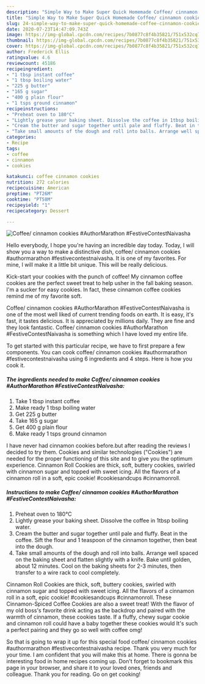 ```yaml
---
description: "Simple Way to Make Super Quick Homemade Coffee/ cinnamon cookies #AuthorMarathon #FestiveContestNaivasha"
title: "Simple Way to Make Super Quick Homemade Coffee/ cinnamon cookies #AuthorMarathon #FestiveContestNaivasha"
slug: 24-simple-way-to-make-super-quick-homemade-coffee-cinnamon-cookies-authormarathon-festivecontestnaivasha
date: 2020-07-23T14:47:09.743Z
image: https://img-global.cpcdn.com/recipes/7b0877c8f4b35821/751x532cq70/coffee-cinnamon-cookies-authormarathon-festivecontestnaivasha-recipe-main-photo.jpg
thumbnail: https://img-global.cpcdn.com/recipes/7b0877c8f4b35821/751x532cq70/coffee-cinnamon-cookies-authormarathon-festivecontestnaivasha-recipe-main-photo.jpg
cover: https://img-global.cpcdn.com/recipes/7b0877c8f4b35821/751x532cq70/coffee-cinnamon-cookies-authormarathon-festivecontestnaivasha-recipe-main-photo.jpg
author: Frederick Ellis
ratingvalue: 4.6
reviewcount: 45186
recipeingredient:
- "1 tbsp instant coffee"
- "1 tbsp boiling water"
- "225 g butter"
- "165 g sugar"
- "400 g plain flour"
- "1 tsps ground cinnamon"
recipeinstructions:
- "Preheat oven to 180°C"
- "Lightly grease your baking sheet. Dissolve the coffee in 1tbsp boiling water."
- "Cream the butter and sugar together until pale and fluffy. Beat in the coffee. Sift the flour and 1 teaspoon of the cinnamon together, then beat into the dough."
- "Take small amounts of the dough and roll into balls. Arrange well spaced on the baking sheet and flatten slightly with a knife. Bake until golden, about 12 minutes. Cool on the baking sheets for 2-3 minutes, then transfer to a wire rack to cool completely."
categories:
- Recipe
tags:
- coffee
- cinnamon
- cookies

katakunci: coffee cinnamon cookies 
nutrition: 272 calories
recipecuisine: American
preptime: "PT26M"
cooktime: "PT58M"
recipeyield: "1"
recipecategory: Dessert

---
```



![Coffee/ cinnamon cookies #AuthorMarathon #FestiveContestNaivasha](https://img-global.cpcdn.com/recipes/7b0877c8f4b35821/751x532cq70/coffee-cinnamon-cookies-authormarathon-festivecontestnaivasha-recipe-main-photo.jpg)

Hello everybody, I hope you're having an incredible day today. Today, I will show you a way to make a distinctive dish, coffee/ cinnamon cookies #authormarathon #festivecontestnaivasha. It is one of my favorites. For mine, I will make it a little bit unique. This will be really delicious.

Kick-start your cookies with the punch of coffee! My cinnamon coffee cookies are the perfect sweet treat to help usher in the fall baking season. I&#39;m a sucker for easy cookies. In fact, these cinnamon coffee cookies remind me of my favorite soft.

Coffee/ cinnamon cookies #AuthorMarathon #FestiveContestNaivasha is one of the most well liked of current trending foods on earth. It is easy, it's fast, it tastes delicious. It is appreciated by millions daily. They are fine and they look fantastic. Coffee/ cinnamon cookies #AuthorMarathon #FestiveContestNaivasha is something which I have loved my entire life.


To get started with this particular recipe, we have to first prepare a few components. You can cook coffee/ cinnamon cookies #authormarathon #festivecontestnaivasha using 6 ingredients and 4 steps. Here is how you cook it.

<!--inarticleads1-->

##### The ingredients needed to make Coffee/ cinnamon cookies #AuthorMarathon #FestiveContestNaivasha:

1. Take 1 tbsp instant coffee
1. Make ready 1 tbsp boiling water
1. Get 225 g butter
1. Take 165 g sugar
1. Get 400 g plain flour
1. Make ready 1 tsps ground cinnamon


I have never had cinnamon cookies before.but after reading the reviews I decided to try them. Cookies and similar technologies (&#34;Cookies&#34;) are needed for the proper functioning of this site and to give you the optimum experience. Cinnamon Roll Cookies are thick, soft, buttery cookies, swirled with cinnamon sugar and topped with sweet icing. All the flavors of a cinnamon roll in a soft, epic cookie! #cookiesandcups #cinnamonroll. 

<!--inarticleads2-->

##### Instructions to make Coffee/ cinnamon cookies #AuthorMarathon #FestiveContestNaivasha:

1. Preheat oven to 180°C
1. Lightly grease your baking sheet. Dissolve the coffee in 1tbsp boiling water.
1. Cream the butter and sugar together until pale and fluffy. Beat in the coffee. Sift the flour and 1 teaspoon of the cinnamon together, then beat into the dough.
1. Take small amounts of the dough and roll into balls. Arrange well spaced on the baking sheet and flatten slightly with a knife. Bake until golden, about 12 minutes. Cool on the baking sheets for 2-3 minutes, then transfer to a wire rack to cool completely.


Cinnamon Roll Cookies are thick, soft, buttery cookies, swirled with cinnamon sugar and topped with sweet icing. All the flavors of a cinnamon roll in a soft, epic cookie! #cookiesandcups #cinnamonroll. These Cinnamon-Spiced Coffee Cookies are also a sweet treat! With the flavor of my old boss&#39;s favorite drink acting as the backdrop and paired with the warmth of cinnamon, these cookies taste. If a fluffy, chewy sugar cookie and cinnamon roll could have a baby together these cookies would It&#39;s such a perfect pairing and they go so well with coffee omg! 

So that is going to wrap it up for this special food coffee/ cinnamon cookies #authormarathon #festivecontestnaivasha recipe. Thank you very much for your time. I am confident that you will make this at home. There is gonna be interesting food in home recipes coming up. Don't forget to bookmark this page in your browser, and share it to your loved ones, friends and colleague. Thank you for reading. Go on get cooking!
